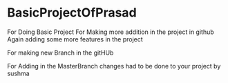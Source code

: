 # BasicProjectOfPrasad
For Doing Basic Project
For Making more addition in the project in github
Again adding some more features in the project

For making new Branch in the gitHUb






For Adding in the MasterBranch
changes had to be done to your project by sushma
